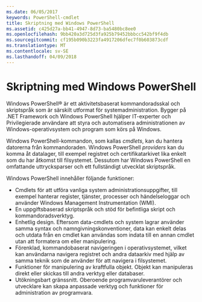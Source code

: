 ```yaml
---
ms.date: 06/05/2017
keywords: PowerShell-cmdlet
title: Skriptning med Windows PowerShell
ms.assetid: c425d27a-bb41-4947-8d73-ba5480bc8ee0
ms.openlocfilehash: 9bb420a3d725d3fa925b79452bbbcc542bf9f4db
ms.sourcegitcommit: cf195b090b3223fa4917206dfec7f0b603873cdf
ms.translationtype: MT
ms.contentlocale: sv-SE
ms.lasthandoff: 04/09/2018
---
```

# <a name="scripting-with-windows-powershell"></a>Skriptning med Windows PowerShell

Windows PowerShell® är ett aktivitetsbaserat kommandoradsskal och skriptspråk som är särskilt utformat för systemadministration. Bygger på .NET Framework och Windows PowerShell hjälper IT-experter och Privilegierade användare att styra och automatisera administrationen av Windows-operativsystem och program som körs på Windows.

Windows PowerShell-kommandon, som kallas *cmdlets*, kan du hantera datorerna från kommandoraden. Windows PowerShell *providers* kan du komma åt datalager, till exempel registret och certifikatarkivet lika enkelt som du har åtkomst till filsystemet. Dessutom har Windows PowerShell en omfattande uttrycksparser och ett fullständigt utvecklat skriptspråk.

Windows PowerShell innehåller följande funktioner:

- Cmdlets för att utföra vanliga system administrationsuppgifter, till exempel hanterar register, tjänster, processer och händelseloggar och använder Windows Management Instrumentation (WMI).
- En uppgiftsbaserad skriptspråk och stöd för befintliga skript och kommandoradsverktyg.
- Enhetlig design. Eftersom data-cmdlets och system lagrar använder samma syntax och namngivningskonventioner, data kan enkelt delas och utdata från en cmdlet kan användas som indata till en annan cmdlet utan att formatera om eller manipulering.
- Förenklad, kommandobaserat navigeringen i operativsystemet, vilket kan användarna navigera registret och andra dataarkiv med hjälp av samma teknik som de använder för att navigera i filsystemet.
- Funktioner för manipulering av kraftfulla objekt. Objekt kan manipuleras direkt eller skickas till andra verktyg eller databaser.
- Utökningsbart gränssnitt. Oberoende programvaruleverantörer och utvecklare kan skapa anpassade verktyg och funktioner för administration av programvara.